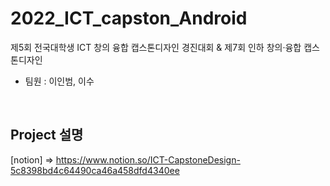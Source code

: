 # 2022_ICT_capston_Android
제5회 전국대학생 ICT 창의 융합 캡스톤디자인 경진대회 & 제7회 인하 창의·융합 캡스톤디자인
- 팀원 : 이인범, 이수

<br>
<h2>Project 설명</h2> 
[notion] => <a href="https://www.notion.so/ICT-CapstoneDesign-5c8398bd4c64490ca46a458dfd4340ee"> https://www.notion.so/ICT-CapstoneDesign-5c8398bd4c64490ca46a458dfd4340ee </a>
